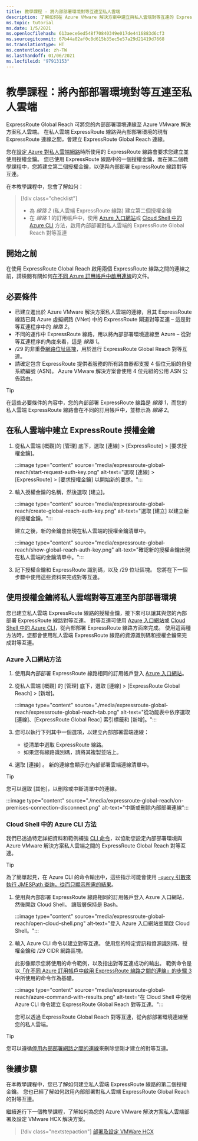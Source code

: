 ```yaml
---
title: 教學課程 - 將內部部署環境對等互連至私人雲端
description: 了解如何在 Azure VMware 解決方案中建立與私人雲端對等互連的 ExpressRoute Global Reach。
ms.topic: tutorial
ms.date: 1/5/2021
ms.openlocfilehash: 613aece6ed548f70840349e017de4416883d6cf3
ms.sourcegitcommit: 67b44a02af0c8d615b35ec5e57a29d21419d7668
ms.translationtype: HT
ms.contentlocale: zh-TW
ms.lasthandoff: 01/06/2021
ms.locfileid: "97913153"
---
```

# <a name="tutorial-peer-on-premises-environments-to-a-private-cloud"></a>教學課程：將內部部署環境對等互連至私人雲端

ExpressRoute Global Reach 可將您的內部部署環境連線至 Azure VMware 解決方案私人雲端。 在私人雲端 ExpressRoute 線路與內部部署環境的現有 ExpressRoute 連線之間，會建立 ExpressRoute Global Reach 連線。 

您在[設定 Azure 對私人雲端網路](tutorial-configure-networking.md)時所使用的 ExpressRoute 線路會要求您建立並使用授權金鑰。  您已使用 ExpressRoute 線路中的一個授權金鑰，而在第二個教學課程中，您將建立第二個授權金鑰，以便與內部部署 ExpressRoute 線路對等互連。

在本教學課程中，您會了解如何：

> [!div class="checklist"]
> * 為 _線路 2_ (私人雲端 ExpressRoute 線路) 建立第二個授權金鑰
> * 在 _線路 1_ 的訂用帳戶中，使用 [Azure 入口網站](#azure-portal-method)或 [Cloud Shell 中的 Azure CLI](#azure-cli-in-a-cloud-shell-method) 方法，啟用內部部署對私人雲端的 ExpressRoute Global Reach 對等互連


## <a name="before-you-begin"></a>開始之前

在使用 ExpressRoute Global Reach 啟用兩個 ExpressRoute 線路之間的連線之前，請檢閱有關如何[在不同 Azure 訂用帳戶中啟用連線](../expressroute/expressroute-howto-set-global-reach-cli.md#enable-connectivity-between-expressroute-circuits-in-different-azure-subscriptions)的文件。  


## <a name="prerequisites"></a>必要條件

- 已建立進出於 Azure VMware 解決方案私人雲端的連線，且其 ExpressRoute 線路已與 Azure 虛擬網路 (VNet) 中的 ExpressRoute 閘道對等互連 – 這是對等互連程序中的 _線路 2_。  
- 不同的運作中 ExpressRoute 線路，用以將內部部署環境連線至 Azure – 從對等互連程序的角度來看，這是 _線路 1_。
- /29 的非重疊[網路位址區塊](../expressroute/expressroute-routing.md#ip-addresses-used-for-peerings)，用於進行 ExpressRoute Global Reach 對等互連。
- 請確定包含 ExpressRoute 提供者服務的所有路由器都支援 4 個位元組的自發系統編號 (ASN)。 Azure VMware 解決方案會使用 4 位元組的公用 ASN 公告路由。

> [!TIP]
> 在這些必要條件的內容中，您的內部部署 ExpressRoute 線路是 _線路 1_，而您的私人雲端 ExpressRoute 線路會在不同的訂用帳戶中，並標示為 _線路 2_。 


## <a name="create-an-expressroute-authorization-key-in-the-private-cloud"></a>在私人雲端中建立 ExpressRoute 授權金鑰

1. 從私人雲端 [概觀]的 [管理] 底下，選取 [連線] > [ExpressRoute] > [要求授權金鑰]。

   :::image type="content" source="media/expressroute-global-reach/start-request-auth-key.png" alt-text="選取 [連線] > [ExpressRoute] > [要求授權金鑰] 以開始新的要求。":::

2. 輸入授權金鑰的名稱，然後選取 [建立]。 

   :::image type="content" source="media/expressroute-global-reach/create-global-reach-auth-key.png" alt-text="選取 [建立] 以建立新的授權金鑰。":::

   建立之後，新的金鑰會出現在私人雲端的授權金鑰清單中。 

   :::image type="content" source="media/expressroute-global-reach/show-global-reach-auth-key.png" alt-text="確認新的授權金鑰出現在私人雲端的金鑰清單中。":::

3. 記下授權金鑰和 ExpressRoute 識別碼，以及 /29 位址區塊。 您將在下一個步驟中使用這些資料來完成對等互連。 

## <a name="peer-private-cloud-to-on-premises-using-authorization-key"></a>使用授權金鑰將私人雲端對等互連至內部部署環境

您已建立私人雲端 ExpressRoute 線路的授權金鑰，接下來可以讓其與您的內部部署 ExpressRoute 線路對等互連。  對等互連可使用 [Azure 入口網站](#azure-portal-method)或 [Cloud Shell 中的 Azure CLI](#azure-cli-in-a-cloud-shell-method)，從內部部署 ExpressRoute 線路方面來完成。 使用這兩種方法時，您都會使用私人雲端 ExpressRoute 線路的資源識別碼和授權金鑰來完成對等互連。

### <a name="azure-portal-method"></a>Azure 入口網站方法

1. 使用與內部部署 ExpressRoute 線路相同的訂用帳戶登入 [Azure 入口網站](https://portal.azure.com)。

1. 從私人雲端 [概觀] 的 [管理] 底下，選取 [連線] > [ExpressRoute Global Reach] > [新增]。

   :::image type="content" source="./media/expressroute-global-reach/expressroute-global-reach-tab.png" alt-text="從功能表中依序選取 [連線]、[ExpressRoute Global Reac] 索引標籤和 [新增]。":::

1. 您可以執行下列其中一個選項，以建立內部部署雲端連線：

   - 從清單中選取 ExpressRoute 線路。
   - 如果您有線路識別碼，請將其複製並貼上。

1. 選取 [連接]  。 新的連線會顯示在內部部署雲端連線清單中。  

>[!TIP]
>您可以選取 [其他]，以刪除或中斷清單中的連線。  
>
> :::image type="content" source="./media/expressroute-global-reach/on-premises-connection-disconnect.png" alt-text="中斷或刪除內部部署連線":::

### <a name="azure-cli-in-a-cloud-shell-method"></a>Cloud Shell 中的 Azure CLI 方法

我們已透過特定詳細資料和範例補強 [CLI 命令](../expressroute/expressroute-howto-set-global-reach-cli.md)，以協助您設定內部部署環境與 Azure VMware 解決方案私人雲端之間的 ExpressRoute Global Reach 對等互連。  

> [!TIP]  
> 為了簡單起見，在 Azure CLI 的命令輸出中，這些指示可能會使用 [`–query` 引數來執行 JMESPath 查詢，從而只顯示所需的結果](/cli/azure/query-azure-cli)。


1. 使用與內部部署 ExpressRoute 線路相同的訂用帳戶登入 Azure 入口網站，然後開啟 Cloud Shell。 讓殼層保持是 Bash。
 
   :::image type="content" source="media/expressroute-global-reach/open-cloud-shell.png" alt-text="登入 Azure 入口網站並開啟 Cloud Shell。":::
 
2. 輸入 Azure CLI 命令以建立對等互連。 使用您的特定資訊和資源識別碼、授權金鑰和 /29 CIDR 網路區塊。 

   此影像顯示您將使用的命令範例，以及指出對等互連成功的輸出。 範例命令是以[「在不同 Azure 訂用帳戶中啟用 ExpressRoute 線路之間的連線」的步驟 3](../expressroute/expressroute-howto-set-global-reach-cli.md#enable-connectivity-between-expressroute-circuits-in-different-azure-subscriptions) 中所使用的命令作為基礎。

   :::image type="content" source="media/expressroute-global-reach/azure-command-with-results.png" alt-text="在 Cloud Shell 中使用 Azure CLI 命令建立 ExpressRoute Global Reach 對等互連。":::
 
   您可以透過 ExpressRoute Global Reach 對等互連，從內部部署環境連線至您的私人雲端。

> [!TIP]
> 您可以遵循[停用內部部署網路之間的連線](../expressroute/expressroute-howto-set-global-reach-cli.md#disable-connectivity-between-your-on-premises-networks)來刪除您剛才建立的對等互連。


## <a name="next-steps"></a>後續步驟

在本教學課程中，您已了解如何建立私人雲端 ExpressRoute 線路的第二個授權金鑰。 您也已經了解如何啟用內部部署對私人雲端 ExpressRoute Global Reach 的對等互連。 

繼續進行下一個教學課程，了解如何為您的 Azure VMware 解決方案私人雲端部署及設定 VMware HCX 解決方案。

> [!div class="nextstepaction"]
> [部署及設定 VMWare HCX](tutorial-deploy-vmware-hcx.md)


<!-- LINKS - external-->

<!-- LINKS - internal -->